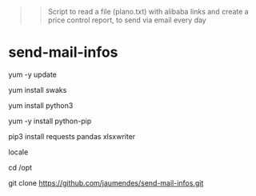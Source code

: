 >> Script to read a file (plano.txt) with alibaba links and create a price control report, to send via email every day

# send-mail-infos


yum -y update

yum install swaks 

yum install python3

yum -y install python-pip


pip3 install requests pandas xlsxwriter

locale

cd /opt

git clone  https://github.com/jaumendes/send-mail-infos.git
